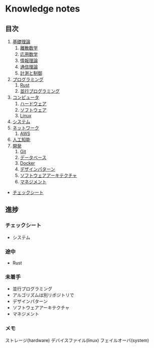 # Knowledge notes


## 目次

1. [基礎理論](./basics/README.md)
	1. [離散数学](./basics/discrete_mathematics/README.md)
	1. [応用数学](./basics/applied_mathematics/README.md)
	1. [情報理論](./basics/information_theory/README.md)
	1. [通信理論](./basics/communication_theory/README.md)
	1. [計測と制御](./basics/measurement_and_control/README.md)
1. [プログラミング](./programming/README.md)
	1. [Rust](./programming/rust/README.md)
	1. [並行プログラミング](./programming/parallel_programming/README.md)
1. [コンピュータ](./computer/README.md)
	1. [ハードウェア](./computer/hardware/README.md)
	1. [ソフトウェア](./computer/software/README.md)
	1. [Linux](./computer/linux/README.md)
1. [システム](./system/README.md)
1. [ネットワーク](./network/README.md)
	1. [AWS](./network/aws/README.md)
1. [人工知能](./artificial_intelligence/README.md)
1. [開発](./development/README.md)
	1. [Git](./development/git/README.md)
	1. [データベース](./development/database/README.md)
	1. [Docker](./development/docker/README.md)
	1. [デザインパターン](./development/design_pattern/README.md)
	1. [ソフトウェアアーキテクチャ](./development/software_architecture/README.md)
	1. [マネジメント](./development/management/README.md)

- [チェックシート](./checksheet.md)


## 進捗

### チェックシート

- システム

### 途中

- Rust

### 未着手

- 並行プログラミング
- アルゴリズムは別リポジトリで
- デザインパターン
- ソフトウェアアーキテクチャ
- マネジメント

### メモ

ストレージ(hardware)
デバイスファイル(linux)
フェイルオーバ(system)
